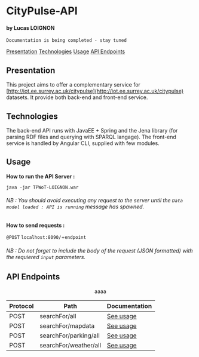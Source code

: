 
# CityPulse-API
#### by Lucas LOIGNON

`Documentation is being completed - stay tuned`

[Presentation](#presentation)
[Technologies](#technologies)
[Usage](#usage)
[API Endpoints](#api-endpoints)


## Presentation

This project aims to offer a complementary service for [http://iot.ee.surrey.ac.uk/citypulse](http://iot.ee.surrey.ac.uk/citypulse) datasets.
It provide both back-end and front-end service.

## Technologies

The back-end API runs with JavaEE + Spring and the Jena library (for parsing RDF files and querying with SPARQL langage).
The front-end service is handled by Angular CLI, supplied with few modules.

## Usage

**How to run the API Server :** 

`java -jar TPWoT-LOIGNON.war`

###### NB : You should avoid executing any request to the server until the `Data model loaded : API is running` message has spawned. ######

**How to send requests :**

 `@POST` `localhost:8090/`+`endpoint`

###### NB : Do not forget to include the body of the request (JSON formatted) with the requiered `input` parameters. ######

## API Endpoints

<p align="center">
aaaa 
 </p>


| Protocol  | Path  | Documentation  |
|--------------------------------------------------------|--------------------------------------------------------|--------------------------------------------------------|
| POST  | searchFor/all  | [See usage](https://github.com/LucasL13/citypulse-api/blob/master/documentation/searchFor.all.md)  |
| POST  | searchFor/mapdata  | [See usage](https://github.com/LucasL13/citypulse-api/blob/master/documentation/searchFor.mapdata.md) |
| POST  | searchFor/parking/all  | [See usage](https://github.com/LucasL13/citypulse-api/blob/master/documentation/searchFor.parking.all.md)  |
| POST  | searchFor/weather/all  | [See usage](https://github.com/LucasL13/citypulse-api/blob/master/documentation/searchFor.weather.all.md) |

